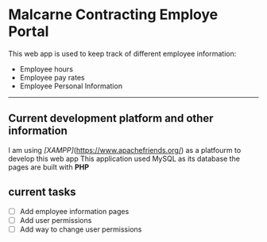 # Malcarne Contracting Employe Portal 
This web app is used to keep track of different employee information:
* Employee hours
* Employee pay rates
* Employee Personal Information

---
## Current development platform and other information

I am using _[XAMPP]_(https://www.apachefriends.org/) as a platfourm to develop this web app
This application used MySQL as its database
the pages are built with **PHP**


## current tasks
-[ ] Add employee information pages
-[ ] Add user permissions 
-[ ] Add way to change user permissions
